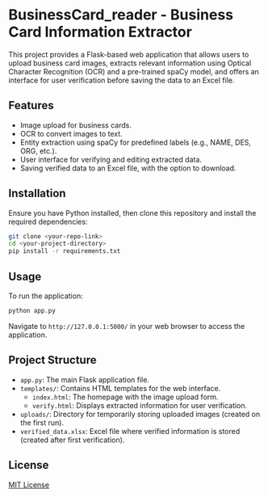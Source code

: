 # BusinessCard_reader - Business Card Information Extractor

This project provides a Flask-based web application that allows users to upload business card images, extracts relevant information using Optical Character Recognition (OCR) and a pre-trained spaCy model, and offers an interface for user verification before saving the data to an Excel file.

## Features

- Image upload for business cards.
- OCR to convert images to text.
- Entity extraction using spaCy for predefined labels (e.g., NAME, DES, ORG, etc.).
- User interface for verifying and editing extracted data.
- Saving verified data to an Excel file, with the option to download.

## Installation

Ensure you have Python installed, then clone this repository and install the required dependencies:

```bash
git clone <your-repo-link>
cd <your-project-directory>
pip install -r requirements.txt
```

## Usage

To run the application:

```bash
python app.py
```

Navigate to `http://127.0.0.1:5000/` in your web browser to access the application.

## Project Structure

- `app.py`: The main Flask application file.
- `templates/`: Contains HTML templates for the web interface.
  - `index.html`: The homepage with the image upload form.
  - `verify.html`: Displays extracted information for user verification.
- `uploads/`: Directory for temporarily storing uploaded images (created on the first run).
- `verified_data.xlsx`: Excel file where verified information is stored (created after first verification).


## License

[MIT License](LICENSE)

